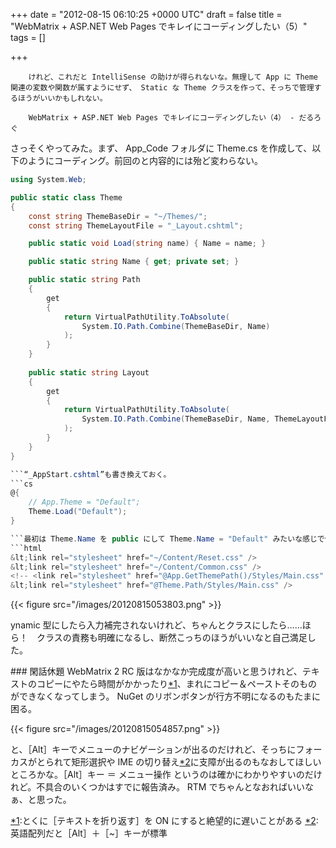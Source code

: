 
+++
date = "2012-08-15 06:10:25 +0000 UTC"
draft = false
title = "WebMatrix + ASP.NET Web Pages でキレイにコーディングしたい（5）"
tags = []

+++
>
        けれど、これだと IntelliSense の助けが得られないな。無理して App に Theme 関連の変数や関数が属すようにせず、 Static な Theme クラスを作って、そっちで管理するほうがいいかもしれない。

        WebMatrix + ASP.NET Web Pages でキレイにコーディングしたい（4） - だるろぐ
    
さっそくやってみた。まず、 App_Code フォルダに Theme.cs を作成して、以下のようにコーディング。前回のと内容的には殆ど変わらない。
```cs
using System.Web;

public static class Theme
{
    const string ThemeBaseDir = "~/Themes/";
    const string ThemeLayoutFile = "_Layout.cshtml";

    public static void Load(string name) { Name = name; }

    public static string Name { get; private set; }

    public static string Path
    { 
        get 
        { 
            return VirtualPathUtility.ToAbsolute(
                System.IO.Path.Combine(ThemeBaseDir, Name)
            );
        }
    }
    
    public static string Layout
    {
        get
        {
            return VirtualPathUtility.ToAbsolute(
                System.IO.Path.Combine(ThemeBaseDir, Name, ThemeLayoutFile)
            );
        }
    }
}

```“_AppStart.cshtml”も書き換えておく。
```cs
@{
    // App.Theme = "Default";
    Theme.Load("Default");
}

```最初は Theme.Name を public にして Theme.Name = "Default" みたいな感じで使うようにしていたけれど、 Theme.Load() の方が意図が明確になると思った。さてはて、レイアウトファイルの方も書き換えよう。
```html
&lt;link rel="stylesheet" href="~/Content/Reset.css" />
&lt;link rel="stylesheet" href="~/Content/Common.css" />
<!-- <link rel="stylesheet" href="@App.GetThemePath()/Styles/Main.css" /> -->
&lt;link rel="stylesheet" href="@Theme.Path/Styles/Main.css" />

```

{{< figure src="/images/20120815053803.png"  >}}

ynamic 型にしたら入力補完されないけれど、ちゃんとクラスにしたら……ほら！　クラスの責務も明確になるし、断然こっちのほうがいいなと自己満足した。

<div class="section">
    ### 閑話休題
    WebMatrix 2 RC 版はなかなか完成度が高いと思うけれど、テキストのコピーにやたら時間がかかったり<a href="#f-76078fae" name="fn-76078fae" title="とくに［テキストを折り返す］を ON にすると絶望的に遅いことがある">*1</a>、まれにコピー＆ペーストそのものができなくなってしまう。 NuGet のリボンボタンが行方不明になるのもたまに困る。

{{< figure src="/images/20120815054857.png"  >}}

と、［Alt］キーでメニューのナビゲーションが出るのだけれど、そっちにフォーカスがとられて矩形選択や IME の切り替え<a href="#f-52b40b4a" name="fn-52b40b4a" title="英語配列だと［Alt］＋［~］キーが標準">*2</a>に支障が出るのもなおしてほしいところかな。［Alt］キー ＝ メニュー操作 というのは確かにわかりやすいのだけれど。不具合のいくつかはすでに報告済み。 RTM でちゃんとなおればいいなぁ、と思った。

</div><div class="footnote">
<a href="#fn-76078fae" name="f-76078fae" class="footnote-number">*1</a><span class="footnote-delimiter">:</span><span class="footnote-text">とくに［テキストを折り返す］を ON にすると絶望的に遅いことがある</span>
<a href="#fn-52b40b4a" name="f-52b40b4a" class="footnote-number">*2</a><span class="footnote-delimiter">:</span><span class="footnote-text">英語配列だと［Alt］＋［~］キーが標準</span>
</div>

